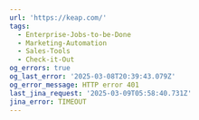```yaml
---
url: 'https://keap.com/'
tags:
  - Enterprise-Jobs-to-be-Done
  - Marketing-Automation
  - Sales-Tools
  - Check-it-Out
og_errors: true
og_last_error: '2025-03-08T20:39:43.079Z'
og_error_message: HTTP error 401
last_jina_request: '2025-03-09T05:58:40.731Z'
jina_error: TIMEOUT
---
```


